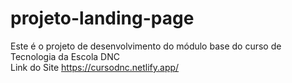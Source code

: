 # projeto-landing-page
Este é o projeto de desenvolvimento do módulo base do curso de Tecnologia da Escola DNC<br>
Link do Site https://cursodnc.netlify.app/
